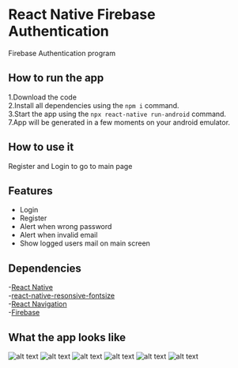 # React Native Firebase Authentication

Firebase Authentication program

## How to run the app

1.Download the code  
2.Install all dependencies using the `npm i` command.  
3.Start the app using the `npx react-native run-android` command.  
7.App will be generated in a few moments on your android emulator.  

## How to use it

Register and Login to go to main page  

## Features

- Login  
- Register  
- Alert when wrong password  
- Alert when invalid email  
- Show logged users mail on main screen  

## Dependencies

-[React Native](https://reactnative.dev/)  
-[react-native-resonsive-fontsize](https://github.com/heyman333/react-native-responsive-fontSize)  
-[React Navigation](https://reactnavigation.org/)  
-[Firebase](https://firebase.google.com/)  

## What the app looks like

![alt text](https://github.com/cengizhankose/react_native_firebase_auth/blob/master/1.png)
![alt text](https://github.com/cengizhankose/react_native_firebase_auth/blob/master/2.png)
![alt text](https://github.com/cengizhankose/react_native_firebase_auth/blob/master/3.png)
![alt text](https://github.com/cengizhankose/react_native_firebase_auth/blob/master/4.png)
![alt text](https://github.com/cengizhankose/react_native_firebase_auth/blob/master/5.png)
![alt text](https://github.com/cengizhankose/react_native_firebase_auth/blob/master/6.png)
